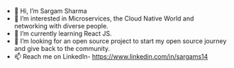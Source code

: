 - 👋 Hi, I’m Sargam Sharma
- 👀 I’m interested in Microservices, the Cloud Native World and networking with diverse people.
- 🌱 I’m currently learning React JS.
- 💞️ I’m looking for an open source project to start my open source journey and give back to the community.
- 📫 Reach me on LinkedIn- https://www.linkedin.com/in/sargams14
